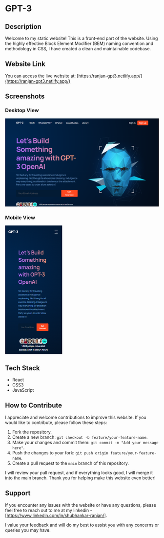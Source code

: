 # GPT-3

## Description

Welcome to my static website! This is a front-end part of the website. Using the highly effective Block Element Modifier (BEM) naming convention and methodology in CSS, I have created a clean and maintainable codebase.

## Website Link

You can access the live website at: [https://ranjan-gpt3.netlify.app/](https://ranjan-gpt3.netlify.app/)

## Screenshots

### Desktop View

![Desktop Screenshot](image/desktop_ss.png)

### Mobile View

![Mobile Screenshot](image/mobile_ss.png)

## Tech Stack

- React
- CSS3
- JavaScript

## How to Contribute

I appreciate and welcome contributions to improve this website. If you would like to contribute, please follow these steps:

1. Fork the repository.
2. Create a new branch: `git checkout -b feature/your-feature-name`.
3. Make your changes and commit them: `git commit -m "Add your message here"`.
4. Push the changes to your fork: `git push origin feature/your-feature-name`.
5. Create a pull request to the `main` branch of this repository.

I will review your pull request, and if everything looks good, I will merge it into the main branch. Thank you for helping make this website even better!

## Support

If you encounter any issues with the website or have any questions, please feel free to reach out to me at my linkedin - [https://www.linkedin.com/in/shubhankar-ranjan/].

I value your feedback and will do my best to assist you with any concerns or queries you may have.
